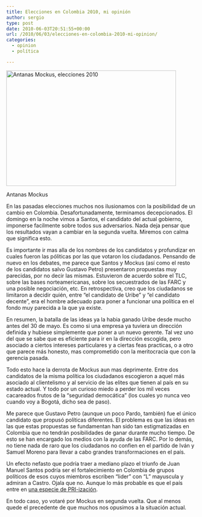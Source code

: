 ```yaml
---
title: Elecciones en Colombia 2010, mi opinión
author: sergio
type: post
date: 2010-06-03T20:51:55+00:00
url: /2010/06/03/elecciones-en-colombia-2010-mi-opinion/
categories:
  - opinion
  - política

---
```

<div id="attachment_272" style="width: 460px" class="wp-caption aligncenter">
  <a href="http://blog.crazyrobot.net/files/2010/06/mockus2-450.jpg"><img class="size-full wp-image-272" src="http://blog.crazyrobot.net/files/2010/06/mockus2-450.jpg" alt="Antanas Mockus, elecciones 2010" width="450" height="306" srcset="http://blog.crazyrobot.net/files/2010/06/mockus2-450-300x204.jpg 300w, http://blog.crazyrobot.net/files/2010/06/mockus2-450-441x300.jpg 441w, http://blog.crazyrobot.net/files/2010/06/mockus2-450.jpg 450w" sizes="(max-width: 450px) 100vw, 450px" /></a>
  
  <p class="wp-caption-text">
    Antanas Mockus
  </p>
</div>

En las pasadas elecciones muchos nos ilusionamos con la posibilidad de un cambio en Colombia. Desafortunadamente, terminamos decepcionados. El domingo en la noche vimos a Santos, el candidato del actual gobierno, imponerse facilmente sobre todos sus adversarios. Nada deja pensar que los resultados vayan a cambiar en la segunda vuelta. Miremos con calma que significa esto.

Es importante ir mas alla de los nombres de los candidatos y profundizar en cuales fueron las póliticas por las que votaron los ciudadanos. Pensando de nuevo en los debates, me parece que Santos y Mockus (así como el resto de los candidatos salvo Gustavo Petro) presentaron propuestas muy parecidas, por no decir las mismas. Estuvieron de acuerdo sobre el TLC, sobre las bases norteamericanas, sobre los secuestrados de las FARC y una posible negociación, etc. En retrospectiva, creo que los ciudadanos se limitaron a decidir quién, entre &#8220;el candidato de Uribe&#8221; y &#8220;el candidato decente&#8221;, era el hombre adecuado para poner a funcionar una política en el fondo muy parecida a la que ya existe.

En resumen, la batalla de las ideas ya la habia ganado Uribe desde mucho antes del 30 de mayo. Es como si una empresa ya tuviera un dirección definida y hubiese simplemente que poner a un nuevo gerente. Tal vez uno del que se sabe que es eficiente para ir en la dirección escogida, pero asociado a ciertos intereses particulares y a ciertas feas practicas, o a otro que parece más honesto, mas comprometido con la meritocracia que con la gerencia pasada.

Todo esto hace la derrota de Mockus aun mas deprimente. Entre dos candidatos de la misma política los ciudadanos escogieron a aquel más asociado al clientelismo y al servicio de las elites que tienen al país en su estado actual. Y todo por un curioso miedo a perder los mil veces cacareados frutos de la &#8220;seguridad democática&#8221; (los cuales yo nunca veo cuando voy a Bogotá, dicho sea de paso).

Me parece que Gustavo Petro (aunque un poco Pardo, también) fue el único candidato que propusó políticas diferentes. El problema es que las ideas en las que estas propuestas se fundamentan han sido tan estigmatizadas en Colombia que no tendrán posibilidades de ganar durante mucho tiempo. De esto se han encargado los medios con la ayuda de las FARC. Por lo demás, no tiene nada de raro que los ciudadanos no confien en el partido de Iván y Samuel Moreno para llevar a cabo grandes transformaciones en el país.

Un efecto nefasto que podría traer a mediano plazo el triunfo de Juan Manuel Santos podría ser el fortalecimiento en Colombia de grupos políticos de esos cuyos miembros escriben &#8220;lider&#8221; con &#8220;L&#8221; mayuscula y admiran a Castro. Ojala que no. Aunque lo más probable es que el país entre en [una especie de PRI-ización][1].

En todo caso, yo votaré por Mockus en segunda vuelta. Que al menos quede el precedente de que muchos nos opusimos a la situación actual.

 [1]: http://www.elespectador.com/columna-206639-escoja-monarquia-o-pri-izacion